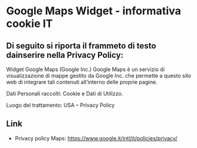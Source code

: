 # Google Maps Widget - informativa cookie IT

## Di seguito si riporta il frammeto di testo dainserire nella Privacy Policy:
Widget Google Maps (Google Inc.)
Google Maps è un servizio di visualizzazione di mappe gestito da Google Inc. che permette a questo sito web di integrare tali contenuti all’interno delle proprie pagine.

Dati Personali raccolti: Cookie e Dati di Utilizzo.

Luogo del trattamento: USA – Privacy Policy

## Link
- Privacy policy Maps: https://www.google.it/intl/it/policies/privacy/
